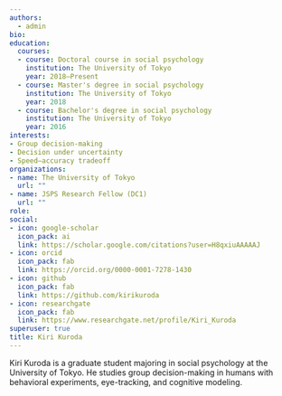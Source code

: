 ```yaml
---
authors:
  - admin
bio:
education:
  courses:
  - course: Doctoral course in social psychology
    institution: The University of Tokyo
    year: 2018–Present
  - course: Master's degree in social psychology
    institution: The University of Tokyo
    year: 2018
  - course: Bachelor's degree in social psychology
    institution: The University of Tokyo
    year: 2016
interests:
- Group decision-making
- Decision under uncertainty
- Speed–accuracy tradeoff
organizations:
- name: The University of Tokyo
  url: ""
- name: JSPS Research Fellow (DC1)
  url: ""
role:
social:
- icon: google-scholar
  icon_pack: ai
  link: https://scholar.google.com/citations?user=H8qxiuAAAAAJ
- icon: orcid
  icon_pack: fab
  link: https://orcid.org/0000-0001-7278-1430
- icon: github
  icon_pack: fab
  link: https://github.com/kirikuroda
- icon: researchgate
  icon_pack: fab
  link: https://www.researchgate.net/profile/Kiri_Kuroda
superuser: true
title: Kiri Kuroda
---
```


Kiri Kuroda is a graduate student majoring in social psychology at the University of Tokyo. He studies group decision-making in humans with behavioral experiments, eye-tracking, and cognitive modeling.
